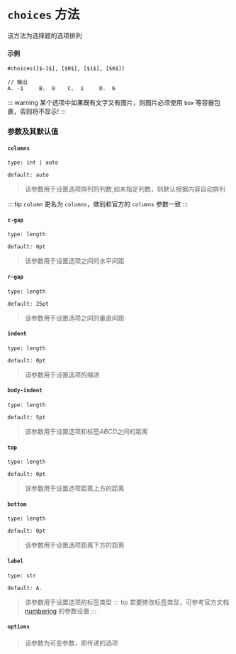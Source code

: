 # `choices` 方法

该方法为选择题的选项排列

#### 示例
```typst
#choices([$-1$], [$0$], [$1$], [$6$])

// 输出
A. -1     B.  0    C.  1     D.  6
```
::: warning
  某个选项中如果既有文字又有图片，则图片必须使用 `box` 等容器包裹，否则将不显示!
:::
### 参数及其默认值

#### `columns`

`type: int | auto`

`default: auto`
>该参数用于设置选项排列的列数,如未指定列数，则默认根据内容自动排列

::: tip
<Badge type="warning" text="0.1.0~0.1.7" />  `column`  <Badge type="warning" text="^0.1.8" /> 更名为 `columns`，做到和官方的 `columns` 参数一致
:::

#### `c-gap`

`type: length`

`default: 0pt`
>该参数用于设置选项之间的水平间距

#### `r-gap`

`type: length`

`default: 25pt`
>该参数用于设置选项之间的垂直间距

#### `indent`

`type: length`

`default: 0pt`
>该参数用于设置选项的缩进

#### `body-indent`

`type: length`

`default: 5pt`
>该参数用于设置选项和标签$ABCD$之间的距离

#### `top`

`type: length`

`default: 0pt`
>该参数用于设置选项距离上方的距离

#### `bottom`

`type: length`

`default: 0pt`
>该参数用于设置选项距离下方的距离

#### `label`

`type: str`

`default: A.`
>该参数用于设置选项的标签类型
::: tip
若要修改标签类型，可参考官方文档 [numbering](https://typst.app/docs/reference/model/numbering/) 的参数设置
:::
#### `options`

>该参数为可变参数，即传递的选项



